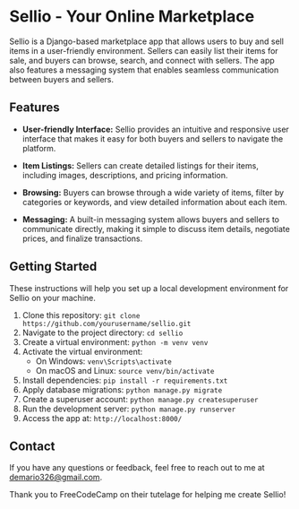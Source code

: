 # Sellio - Your Online Marketplace

Sellio is a Django-based marketplace app that allows users to buy and sell items in a user-friendly environment. Sellers can easily list their items for sale, and buyers can browse, search, and connect with sellers. The app also features a messaging system that enables seamless communication between buyers and sellers.

## Features

- **User-friendly Interface:** Sellio provides an intuitive and responsive user interface that makes it easy for both buyers and sellers to navigate the platform.

- **Item Listings:** Sellers can create detailed listings for their items, including images, descriptions, and pricing information.

- **Browsing:** Buyers can browse through a wide variety of items, filter by categories or keywords, and view detailed information about each item.

- **Messaging:** A built-in messaging system allows buyers and sellers to communicate directly, making it simple to discuss item details, negotiate prices, and finalize transactions.

## Getting Started

These instructions will help you set up a local development environment for Sellio on your machine.

1. Clone this repository: `git clone https://github.com/yourusername/sellio.git`
2. Navigate to the project directory: `cd sellio`
3. Create a virtual environment: `python -m venv venv`
4. Activate the virtual environment:
   - On Windows: `venv\Scripts\activate`
   - On macOS and Linux: `source venv/bin/activate`
5. Install dependencies: `pip install -r requirements.txt`
6. Apply database migrations: `python manage.py migrate`
7. Create a superuser account: `python manage.py createsuperuser`
8. Run the development server: `python manage.py runserver`
9. Access the app at: `http://localhost:8000/`

## Contact

If you have any questions or feedback, feel free to reach out to me at demario326@gmail.com.

Thank you to FreeCodeCamp on their tutelage for helping me create Sellio!
